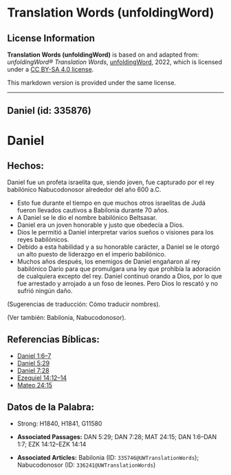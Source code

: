 # Translation Words (unfoldingWord)

## License Information

**Translation Words (unfoldingWord)** is based on and adapted from: _unfoldingWord® Translation Words_, [unfoldingWord](https://unfoldingword.org/utw), 2022, which is licensed under a [CC BY-SA 4.0 license](https://creativecommons.org/licenses/by-sa/4.0/legalcode.en).

This markdown version is provided under the same license.



--------------------------------

## Daniel (id: 335876)

Daniel
======

Hechos:
-------

Daniel fue un profeta israelita que, siendo joven, fue capturado por el rey babilónico Nabucodonosor alrededor del año 600 a.C.

* Esto fue durante el tiempo en que muchos otros israelitas de Judá fueron llevados cautivos a Babilonia durante 70 años.
* A Daniel se le dio el nombre babilónico Beltsasar.
* Daniel era un joven honorable y justo que obedecía a Dios.
* Dios le permitió a Daniel interpretar varios sueños o visiones para los reyes babilónicos.
* Debido a esta habilidad y a su honorable carácter, a Daniel se le otorgó un alto puesto de liderazgo en el imperio babilónico.
* Muchos años después, los enemigos de Daniel engañaron al rey babilónico Darío para que promulgara una ley que prohibía la adoración de cualquiera excepto del rey. Daniel continuó orando a Dios, por lo que fue arrestado y arrojado a un foso de leones. Pero Dios lo rescató y no sufrió ningún daño.

(Sugerencias de traducción: Cómo traducir nombres).

(Ver también: Babilonia, Nabucodonosor).

Referencias Bíblicas:
---------------------

* [Daniel 1:6–7](https://ref.ly/Dan1:6-Dan1:7)
* [Daniel 5:29](https://ref.ly/Dan5:29)
* [Daniel 7:28](https://ref.ly/Dan7:28)
* [Ezequiel 14:12–14](https://ref.ly/Ezek14:12-Ezek14:14)
* [Mateo 24:15](https://ref.ly/Matt24:15)

Datos de la Palabra:
--------------------

* Strong: H1840, H1841, G11580

* **Associated Passages:** DAN 5:29; DAN 7:28; MAT 24:15; DAN 1:6–DAN 1:7; EZK 14:12–EZK 14:14
* **Associated Articles:** Babilonia (ID: `335746@UWTranslationWords`); Nabucodonosor (ID: `336241@UWTranslationWords`)


